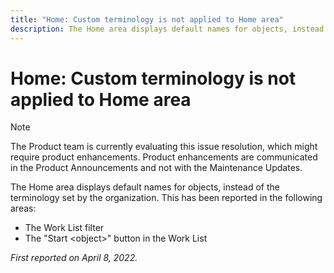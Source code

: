 ```yaml
---
title: "Home: Custom terminology is not applied to Home area"
description: The Home area displays default names for objects, instead of the terminology set by the organization. This has been reported in various areas.
---
```


# Home: Custom terminology is not applied to Home area

>[!NOTE]
>
>The Product team is currently evaluating this issue resolution, which might require product enhancements. Product enhancements are communicated in the Product Announcements and not with the Maintenance Updates.

The Home area displays default names for objects, instead of the terminology set by the organization. This has been reported in the following areas:

* The Work List filter
* The "Start \<object\>" button in the Work List

_First reported on April 8, 2022._

